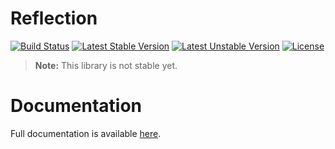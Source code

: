 <h1>Reflection</h1>

[![Build Status](https://travis-ci.com/aphiria/reflection.svg)](https://travis-ci.com/aphiria/reflection)
[![Latest Stable Version](https://poser.pugx.org/aphiria/reflection/v/stable.svg)](https://packagist.org/packages/aphiria/reflection)
[![Latest Unstable Version](https://poser.pugx.org/aphiria/reflection/v/unstable.svg)](https://packagist.org/packages/aphiria/reflection)
[![License](https://poser.pugx.org/aphiria/reflection/license.svg)](https://packagist.org/packages/aphiria/reflection)

> **Note:** This library is not stable yet.

<h1>Documentation</h1>

Full documentation is available <a href="https://www.aphiria.com/docs/master/reflection.html" target="_blank">here</a>.
